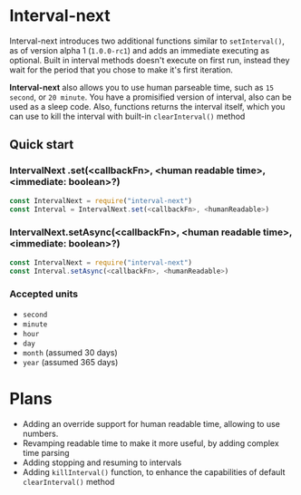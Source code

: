# Interval-next
Interval-next introduces two additional functions similar to `setInterval()`, as of version alpha 1 (`1.0.0-rc1`) and adds an immediate executing as optional. Built in interval methods doesn't execute on first run, instead they wait for the period that you chose to make it's first iteration. 

**Interval-next** also allows you to use human parseable time, such as `15 second`, or `20 minute`. You have a promisified version of interval, also can be used as a sleep code. Also, functions returns the interval itself, which you can use to kill the interval with built-in `clearInterval()` method

## Quick start


### IntervalNext .set(\<callbackFn>, \<human readable time>,\<immediate: boolean>?)
```js
const IntervalNext = require("interval-next")
const Interval = IntervalNext.set(<callbackFn>, <humanReadable>)
```

### IntervalNext.setAsync(\<callbackFn>, \<human readable time>,\<immediate: boolean>?)
```js
const IntervalNext = require("interval-next")
const Interval.setAsync(<callbackFn>, <humanReadable>)
```

### Accepted units
* `second`
* `minute`
* `hour`
* `day`
* `month` (assumed 30 days)
* `year` (assumed 365 days)

# Plans

* Adding an override support for human readable time, allowing to use numbers.
* Revamping readable time to make it more useful, by adding complex time parsing
* Adding stopping and resuming to intervals
* Adding `killInterval()` function, to enhance the capabilities of default `clearInterval()` method

